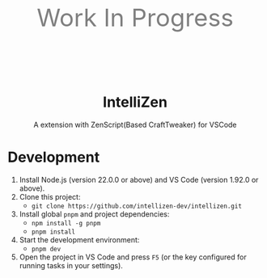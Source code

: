 <div style="text-align:center;width:100%;">
  <p style="font-size:48px;color:grey;text-align:center;">Work In Progress</p>
  <br/><br/>
  <h1>IntelliZen</h1>
  A extension with ZenScript(Based CraftTweaker) for VSCode
</div>

# Development
1. Install Node.js (version 22.0.0 or above) and VS Code (version 1.92.0 or above).
2. Clone this project:
   - `git clone https://github.com/intellizen-dev/intellizen.git`
3. Install global `pnpm` and project dependencies:
   - `npm install -g pnpm`
   - `pnpm install`
4. Start the development environment:
   - `pnpm dev`
5. Open the project in VS Code and press `F5` (or the key configured for running tasks in your settings).
